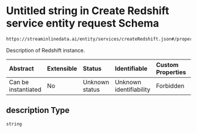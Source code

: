 # Untitled string in Create Redshift service entity request Schema

```txt
https://streaminlinedata.ai/entity/services/createRedshift.json#/properties/description
```

Description of Redshift instance.

| Abstract            | Extensible | Status         | Identifiable            | Custom Properties | Additional Properties | Access Restrictions | Defined In                                                                                    |
| :------------------ | :--------- | :------------- | :---------------------- | :---------------- | :-------------------- | :------------------ | :-------------------------------------------------------------------------------------------- |
| Can be instantiated | No         | Unknown status | Unknown identifiability | Forbidden         | Allowed               | none                | [createRedshift.json*](../out/schema/api/services/createRedshift.json "open original schema") |

## description Type

`string`

